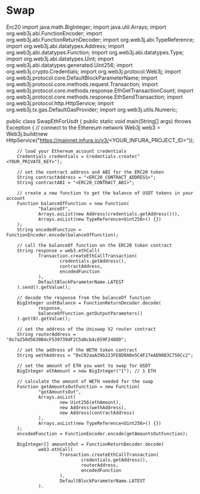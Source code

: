 # Swap
Erc20
import java.math.BigInteger;
import java.util.Arrays;
import org.web3j.abi.FunctionEncoder;
import org.web3j.abi.FunctionReturnDecoder;
import org.web3j.abi.TypeReference;
import org.web3j.abi.datatypes.Address;
import org.web3j.abi.datatypes.Function;
import org.web3j.abi.datatypes.Type;
import org.web3j.abi.datatypes.Uint;
import org.web3j.abi.datatypes.generated.Uint256;
import org.web3j.crypto.Credentials;
import org.web3j.protocol.Web3j;
import org.web3j.protocol.core.DefaultBlockParameterName;
import org.web3j.protocol.core.methods.request.Transaction;
import org.web3j.protocol.core.methods.response.EthGetTransactionCount;
import org.web3j.protocol.core.methods.response.EthSendTransaction;
import org.web3j.protocol.http.HttpService;
import org.web3j.tx.gas.DefaultGasProvider;
import org.web3j.utils.Numeric;

public class SwapEthForUsdt {
    public static void main(String[] args) throws Exception {
        // connect to the Ethereum network
        Web3j web3 = Web3j.build(new HttpService("https://mainnet.infura.io/v3/<YOUR_INFURA_PROJECT_ID>"));

        // load your Ethereum account credentials
        Credentials credentials = Credentials.create("<YOUR_PRIVATE_KEY>");

        // set the contract address and ABI for the ERC20 token
        String contractAddress = "<ERC20_CONTRACT_ADDRESS>";
        String contractABI = "<ERC20_CONTRACT_ABI>";

        // create a new function to get the balance of USDT tokens in your account
        Function balanceOfFunction = new Function(
                "balanceOf",
                Arrays.asList(new Address(credentials.getAddress())),
                Arrays.asList(new TypeReference<Uint256>() {})
        );
        String encodedFunction = FunctionEncoder.encode(balanceOfFunction);

        // call the balanceOf function on the ERC20 token contract
        String response = web3.ethCall(
                Transaction.createEthCallTransaction(
                        credentials.getAddress(),
                        contractAddress,
                        encodedFunction
                ),
                DefaultBlockParameterName.LATEST
        ).send().getValue();

        // decode the response from the balanceOf function
        BigInteger usdtBalance = FunctionReturnDecoder.decode(
                response,
                balanceOfFunction.getOutputParameters()
        ).get(0).getValue();

        // set the address of the Uniswap V2 router contract
        String routerAddress = "0x7a250d5630B4cF539739dF2C5dAcb4c659F2488D";

        // set the address of the WETH token contract
        String wethAddress = "0xC02aaA39b223FE8D0A0e5C4F27eAD9083C756Cc2";

        // set the amount of ETH you want to swap for USDT
        BigInteger ethAmount = new BigInteger("1"); // 1 ETH

        // calculate the amount of WETH needed for the swap
        Function getAmountsOutFunction = new Function(
                "getAmountsOut",
                Arrays.asList(
                        new Uint256(ethAmount),
                        new Address(wethAddress),
                        new Address(contractAddress)
                ),
                Arrays.asList(new TypeReference<Uint256>() {})
        );
        encodedFunction = FunctionEncoder.encode(getAmountsOutFunction);

        BigInteger[] amountsOut = FunctionReturnDecoder.decode(
                web3.ethCall(
                        Transaction.createEthCallTransaction(
                                credentials.getAddress(),
                                routerAddress,
                                encodedFunction
                        ),
                        DefaultBlockParameterName.LATEST
                ).

